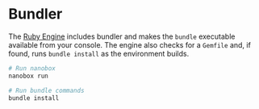 # Bundler

The [Ruby Engine](https://github.com/nanobox-io/nanobox-engine-ruby) includes bundler and makes the `bundle` executable available from your console. The engine also checks for a `Gemfile` and, if found, runs `bundle install` as the environment builds.

```bash
# Run nanobox
nanobox run

# Run bundle commands
bundle install
```
